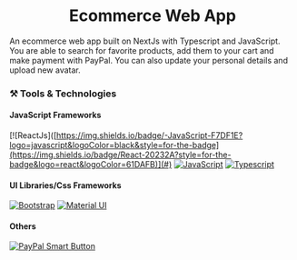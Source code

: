 <h1 align="center"> Ecommerce Web App </h1>

<p>An ecommerce web app built on NextJs with Typescript and JavaScript. You are able to search for favorite products, add them to your cart and make payment with PayPal. You can also update your personal details and upload new avatar.</p>

<h3 align="left">⚒️ Tools & Technologies</h3>
<h4 align="left"> JavaScript Frameworks </h4>

[![ReactJs]([https://img.shields.io/badge/-JavaScript-F7DF1E?logo=javascript&logoColor=black&style=for-the-badge](https://img.shields.io/badge/React-20232A?style=for-the-badge&logo=react&logoColor=61DAFB)](#)
[![JavaScript](https://img.shields.io/badge/-JavaScript-F7DF1E?logo=javascript&logoColor=black&style=for-the-badge)](#)
[![Typescript](https://img.shields.io/badge/TypeScript-007ACC?style=for-the-badge&logo=typescript&logoColor=white)](#)

<h4 align="left"> UI Libraries/Css Frameworks </h4>

[![Bootstrap](https://img.shields.io/badge/Bootstrap-563D7C?style=for-the-badge&logo=bootstrap&logoColor=white)](#)
[![Material UI](https://img.shields.io/badge/Material--UI-0081CB?style=for-the-badge&logo=material-ui&logoColor=white)](#)

<h4 align="left"> Others </h4>

[![PayPal Smart Button](https://img.shields.io/badge/PayPal-00457C?style=for-the-badge&logo=paypal&logoColor=white)](#)
